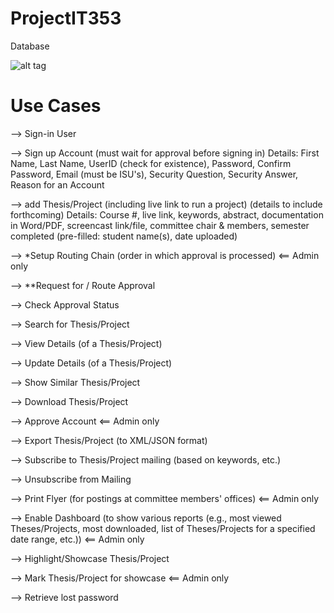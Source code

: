 # ProjectIT353

Database

![alt tag](https://raw.githubusercontent.com/j3gu3/ProjectIT353/master/db4.png)

# Use Cases

--> Sign-in User

--> Sign up Account (must wait for approval before signing in)
Details: First Name, Last Name, UserID (check for existence), Password, Confirm Password, Email (must be ISU's), Security Question, Security Answer, Reason for an Account

--> add Thesis/Project (including live link to run a project) (details to include forthcoming)
Details: Course #, live link, keywords, abstract, documentation in Word/PDF, screencast link/file, committee chair & members, semester completed (pre-filled: student name(s), date uploaded) 

--> *Setup Routing Chain (order in which approval is processed) <== Admin only

--> **Request for / Route Approval

--> Check Approval Status

--> Search for Thesis/Project

--> View Details (of a Thesis/Project)

--> Update Details (of a Thesis/Project)

--> Show Similar Thesis/Project

--> Download Thesis/Project

--> Approve Account <== Admin only

--> Export Thesis/Project (to XML/JSON format)

--> Subscribe to Thesis/Project mailing (based on keywords, etc.)

--> Unsubscribe from Mailing

--> Print Flyer (for postings at committee members' offices) <== Admin only

--> Enable Dashboard (to show various reports (e.g., most viewed Theses/Projects, most downloaded, list of Theses/Projects for a specified date range, etc.)) <== Admin only

--> Highlight/Showcase Thesis/Project 

--> Mark Thesis/Project for showcase <== Admin only

--> Retrieve lost password

